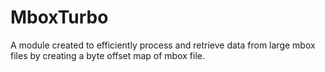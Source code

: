 # MboxTurbo
A module created to efficiently process and retrieve data from large mbox files by creating a byte offset map of mbox file.  
